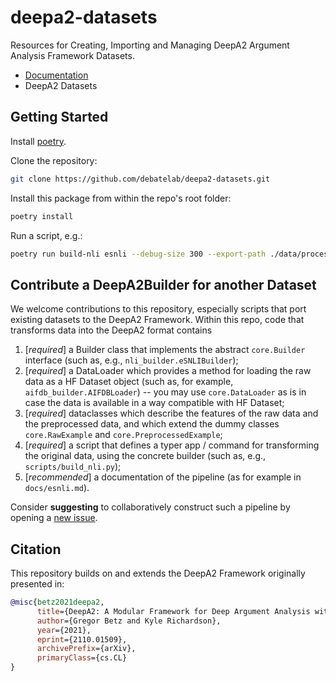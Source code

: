 # deepa2-datasets

Resources for Creating, Importing and Managing DeepA2 Argument Analysis Framework Datasets.

* [Documentation](docs/)
* DeepA2 Datasets

## Getting Started

Install [poetry](https://python-poetry.org/docs/#installation). 

Clone the repository:
```bash
git clone https://github.com/debatelab/deepa2-datasets.git
```

Install this package from within the repo's root folder:
```bash
poetry install
```

Run a script, e.g.:
```bash
poetry run build-nli esnli --debug-size 300 --export-path ./data/processed
```

## Contribute a DeepA2Builder for another Dataset

We welcome contributions to this repository, especially scripts that port existing datasets to the DeepA2 Framework. Within this repo, code that transforms data into the DeepA2 format contains

1. [*required*] a Builder class that implements the abstract `core.Builder` interface (such as, e.g., `nli_builder.eSNLIBuilder`);
2. [*required*] a DataLoader which provides a method for loading the raw data as a HF Dataset object (such as, for example, `aifdb_builder.AIFDBLoader`) -- you may use `core.DataLoader` as is in case the data is available in a way compatible with HF Dataset;
3. [*required*] dataclasses which describe the features of the raw data and the preprocessed data, and which extend the dummy classes `core.RawExample` and `core.PreprocessedExample`;
4. [*required*] a script that defines a typer app / command for transforming the original data, using the concrete builder (such as, e.g., `scripts/build_nli.py`);
5. [*recommended*] a documentation of the pipeline (as for example in `docs/esnli.md`).

Consider **suggesting** to collaboratively construct such a pipeline by opening a [new issue](https://github.com/debatelab/deepa2-datasets/issues).

## Citation

This repository builds on and extends the DeepA2 Framework originally presented in:

```bibtex
@misc{betz2021deepa2,
      title={DeepA2: A Modular Framework for Deep Argument Analysis with Pretrained Neural Text2Text Language Models}, 
      author={Gregor Betz and Kyle Richardson},
      year={2021},
      eprint={2110.01509},
      archivePrefix={arXiv},
      primaryClass={cs.CL}
}
```